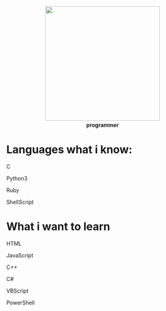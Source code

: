 <div id="header" align="center">
  <img src="https://i.giphy.com/media/v1.Y2lkPTc5MGI3NjExbHA0cHJwc2xhdGQ5cXU5YTVvdDhzY2xiNnd3ZnBraG9oNnk0bWUxZCZlcD12MV9pbnRlcm5hbF9naWZfYnlfaWQmY3Q9Zw/UqxVRm1IaaIGk/giphy.gif" width="300"/>
  <b><br>programmer</br></b>
</div>

# Languages what i know: 

C

Python3

Ruby

ShellScript

# What i want to learn

HTML

JavaScript

C++

C#

VBScript

PowerShell




